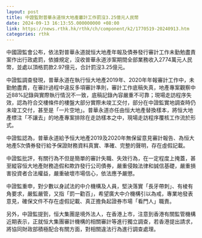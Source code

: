```yaml
---
layout: post
title: 中證監對普華永道恒大地產審計工作罰沒3.25億元人民幣
date: 2024-09-13 16:13:55.000000000 +08:00
link: https://news.rthk.hk/rthk/ch/component/k2/1770519-20240913.htm
categories: rthk
---
```


中國證監會公布，依法對普華永道就恒大地產年報及債券發行審計工作未勤勉盡責案作出行政處罰，依據規定，沒收普華永道涉案期間全部業務收入2774萬元人民幣，並處以頂格罰款2.97億元，合計罰沒3.25億元。

中證監調查發現，普華永道在執行恒大地產2019年、2020年年報審計工作中，未勤勉盡責，在審計過程中違反多項審計準則，審計工作底稿失真，地產專案觀察中近88%記錄與實際執行情況不一致，底稿記錄內容嚴重不可靠；現場走訪程序失效，認為符合交樓條件的樓盤大部分實際未竣工交付，部分在中證監實地調查時仍未竣工交付，甚至是「一片空地」。普華永道亦任由恒大地產替換樣本，將恒大地產標注「不讓去」的地產專案排除在走訪樣本之中，現場走訪程序覆核工作流於形式。

中證監認為，普華永道給予恒大地產2019及2020年無保留意見審計報告、為恒大地產5次債券發行給予保證財務資料真實、準確、完整的聲明，存在虛假記載。

中證監批評，有關行為不但是簡單的審計失職、失效行為，在一定程度上掩蓋，甚至縱容恒大地產財務造假和欺詐發行公司債券，嚴重侵蝕法律和誠信基礎，嚴重損害投資者合法權益，嚴重破壞市場信心，依法應予嚴懲。

中證監重申，對少數以身試法的中介機構及人員，堅決落實「長牙帶刺」、有棱有角要求，嚴監嚴管，又指「罰一勸百」，希望廣大中介機構引以為戒，專業地發表意見，確保文件不存在虛假記載、真正擔負起證券市場「看門人」職責。

另外，中證監提到，恒大集團是境外法人，在香港上市，注意到香港有關監管機構近期表示，正就恒大集團審計機構的相關審計等進行獨立調查，若香港提出請求，將協同財政部積極配合有關方面，對相關違法行為進行調查處理。
